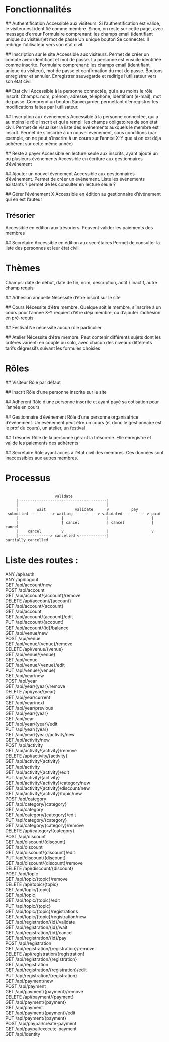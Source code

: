 # Fonctionnalités
## Authentification
Accessible aux visiteurs. Si l’authentification est valide, le visiteur est identifié comme membre. Sinon, on reste sur cette page, avec message d’erreur
Formulaire comprenant:
les champs email (identifiant unique du visiteur)et mot de passe
Un unique bouton Se connecter. Il redirige l’utilisateur vers son état civil.

## Inscription sur le site
Accessible aux visiteurs.
Permet de créer un compte avec identifiant et mot de passe. La personne est ensuite identifiée comme inscrite.
Formulaire comprenant:
les champs email (identifiant unique du visiteur), mot de passe et confirmation du mot de passe.
Boutons enregistrer et annuler. Enregistrer sauvegarde et redirige l’utilisateur vers son état civil

## Etat civil
Accessible à la personne connectée, qui a au moins le rôle Inscrit.
Champs: nom, prénom, adresse, téléphone, identifiant (e-mail), mot de passe.
Comprend un bouton Sauvegarder, permettant d’enregistrer les modifications faites par l’utilisateur.

## Inscription aux événements
Accessible à la personne connectée, qui a au moins le rôle Inscrit et qui a rempli les champs obligatoires de son état civil.
Permet de visualiser la liste des événements auxquels le membre est inscrit.
Permet de s’inscrire à un nouvel événement, sous conditions (par exemple, on ne peut s’inscrire à un cours sur l’année X-Y que si on est déja adhérent sur cette même année)

## Reste à payer
Accessible en lecture seule aux inscrits, ayant ajouté un ou plusieurs événements
Accessible en écriture aux gestionnaires d’événement

## Ajouter un nouvel événement
Accessible aux gestionnaires d’événement.
Permet de créer un événement.
Liste les événements existants ? permet de les consulter en lecture seule ?

## Gérer l’événement X
Accessible en édition au gestionnaire d’événement qui en est l’auteur

## Trésorier
Accessible en édition aux trésoriers.
Peuvent valider les paiements des membres

## Secrétaire
Accessible en édition aux secrétaires
Permet de consulter la liste des personnes et leur état civil

# Thèmes
Champs: date de début, date de fin, nom, description, actif / inactif, autre champ requis

## Adhésion annuelle
Nécessite d’être inscrit sur le site

## Cours
Nécessite d’être membre.
Quelque soit le membre, s’inscrire à un cours pour l’année X-Y requiert d’être déjà membre, ou d’ajouter l’adhésion en pré-requis

## Festival
Ne nécessite aucun rôle particulier

## Atelier
Nécessite d’être membre.
Peut contenir différents sujets dont les critères varient:
en couple ou solo, avec chacun des niveaux différents
tarifs dégressifs suivant les formules choisies

# Rôles
## Visiteur
Rôle par défaut

## Inscrit
Rôle d’une personne inscrite sur le site

## Adhérent
Rôle d’une personne inscrite et ayant payé sa cotisation pour l’année en cours

## Gestionnaire d’événement
Rôle d’une personne organisatrice d’événement. Un événement peut être un cours (et donc le gestionnaire est le prof du cours), un atelier, un festival.

## Trésorier
Rôle de la personne gérant la trésorerie. Elle enregistre et valide les paiements des adhérents

## Secrétaire
Rôle ayant accès à l’état civil des membres. Ces données sont inaccessibles aux autres membres.

# Processus
<code>
                      validate
     |---------------------------------------|
     |                                       |
     |        wait             validate      v          pay
 submitted ----------> waiting ----------> validated ----------> paid
     |                   |                   |                   |
     |                   | cancel            | cancel            | cancel
     |    cancel         v                   |                   v
     |--------------> cancelled <------------|           partially_cancelled
</code>

# Liste des routes :
ANY      /api/auth                                  
ANY      /api/logout                                
GET      /api/account/new                           
POST     /api/account                               
GET      /api/account/{account}/remove              
DELETE   /api/account/{account}                     
GET      /api/account/{account}                     
GET      /api/account                               
GET      /api/account/{account}/edit                
PUT      /api/account/{account}                     
GET      /api/account/{id}/balance                  
GET      /api/venue/new                             
POST     /api/venue                                 
GET      /api/venue/{venue}/remove                  
DELETE   /api/venue/{venue}                         
GET      /api/venue/{venue}                         
GET      /api/venue                                 
GET      /api/venue/{venue}/edit                    
PUT      /api/venue/{venue}                         
GET      /api/year/new                              
POST     /api/year                                  
GET      /api/year/{year}/remove                    
DELETE   /api/year/{year}                           
GET      /api/year/current                          
GET      /api/year/next                             
GET      /api/year/previous                         
GET      /api/year/{year}                           
GET      /api/year                                  
GET      /api/year/{year}/edit                      
PUT      /api/year/{year}                           
GET      /api/year/{year}/activity/new              
GET      /api/activity/new                          
POST     /api/activity                              
GET      /api/activity/{activity}/remove            
DELETE   /api/activity/{activity}                   
GET      /api/activity/{activity}                   
GET      /api/activity                              
GET      /api/activity/{activity}/edit              
PUT      /api/activity/{activity}                   
GET      /api/activity/{activity}/category/new      
GET      /api/activity/{activity}/discount/new      
GET      /api/activity/{activity}/topic/new         
POST     /api/category                              
GET      /api/category/{category}                   
GET      /api/category                              
GET      /api/category/{category}/edit              
PUT      /api/category/{category}                   
GET      /api/category/{category}/remove            
DELETE   /api/category/{category}                   
POST     /api/discount                              
GET      /api/discount/{discount}                   
GET      /api/discount                              
GET      /api/discount/{discount}/edit              
PUT      /api/discount/{discount}                   
GET      /api/discount/{discount}/remove            
DELETE   /api/discount/{discount}                   
POST     /api/topic                                 
GET      /api/topic/{topic}/remove                  
DELETE   /api/topic/{topic}                         
GET      /api/topic/{topic}                         
GET      /api/topic                                 
GET      /api/topic/{topic}/edit                    
PUT      /api/topic/{topic}                         
GET      /api/topic/{topic}/registrations           
GET      /api/topic/{topic}/registration/new        
GET      /api/registration/{id}/validate            
GET      /api/registration/{id}/wait                
GET      /api/registration/{id}/cancel              
GET      /api/registration/{id}/pay                 
POST     /api/registration                          
GET      /api/registration/{registration}/remove    
DELETE   /api/registration/{registration}           
GET      /api/registration/{registration}           
GET      /api/registration                          
GET      /api/registration/{registration}/edit      
PUT      /api/registration/{registration}           
GET      /api/payment/new                           
POST     /api/payment                               
GET      /api/payment/{payment}/remove              
DELETE   /api/payment/{payment}                     
GET      /api/payment/{payment}                     
GET      /api/payment                               
GET      /api/payment/{payment}/edit                
PUT      /api/payment/{payment}                     
POST     /api/paypal/create-payment                 
GET      /api/paypal/execute-payment                
GET      /api/identity                              
